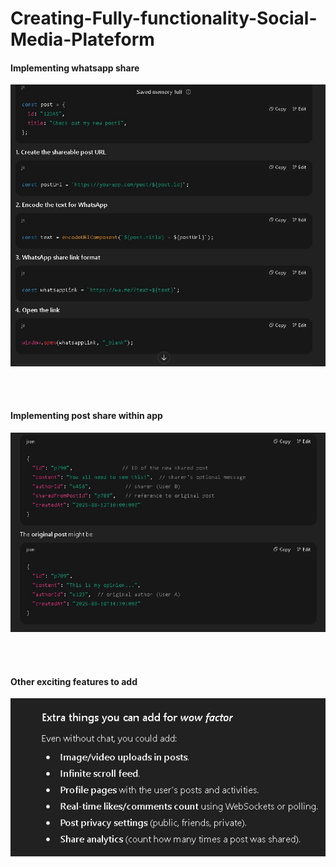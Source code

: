 # Creating-Fully-functionality-Social-Media-Plateform

<h4>Implementing whatsapp share</h4>


![Whatsapp_share](whatsapp-share-post-logic.jpg)

<br><br>

<h4>Implementing post share within app</h4>


![Whatsapp_share](within-app-post-sharing-logic.jpg)


<br><br>
<h4>Other exciting features to add</h4>


![Whatsapp_share](extra-features.jpg)


